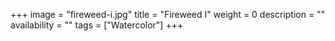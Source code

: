 +++
image = "fireweed-i.jpg"
title = "Fireweed I"
weight = 0
description = ""
availability = ""
tags = ["Watercolor"]
+++
